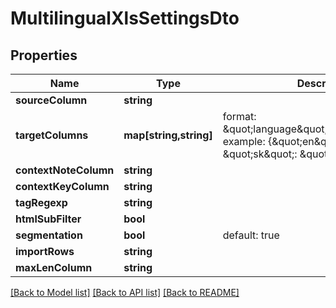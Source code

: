 # MultilingualXlsSettingsDto

## Properties
Name | Type | Description | Notes
------------ | ------------- | ------------- | -------------
**sourceColumn** | **string** |  | [optional] 
**targetColumns** | **map[string,string]** | format: \&quot;language\&quot;:\&quot;column\&quot;; example: {\&quot;en\&quot;: \&quot;A\&quot;, \&quot;sk\&quot;: \&quot;B\&quot;} | [optional] 
**contextNoteColumn** | **string** |  | [optional] 
**contextKeyColumn** | **string** |  | [optional] 
**tagRegexp** | **string** |  | [optional] 
**htmlSubFilter** | **bool** |  | [optional] 
**segmentation** | **bool** | default: true | [optional] 
**importRows** | **string** |  | [optional] 
**maxLenColumn** | **string** |  | [optional] 

[[Back to Model list]](../README.md#documentation-for-models) [[Back to API list]](../README.md#documentation-for-api-endpoints) [[Back to README]](../README.md)


